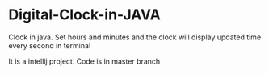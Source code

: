 # Digital-Clock-in-JAVA
Clock in java. Set hours and minutes and the clock will display updated time every second in terminal

It is a intellij project. Code is in master branch
